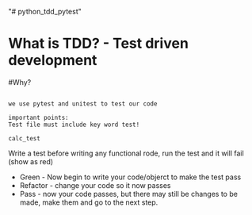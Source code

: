 "# python_tdd_pytest" 
# What is TDD? - Test driven development

#Why?

```Test our code before pushing it to production

we use pytest and unitest to test our code

important points:
Test file must include key word test!

calc_test
```

Write a test before writing any functional rode, run the test and it will fail (show as red)
- Green - Now begin to write your code/objerct to make the test pass
- Refactor - change your code so it now passes
- Pass - now your code passes, but there may still be changes to be made, make them and go to the next step.

